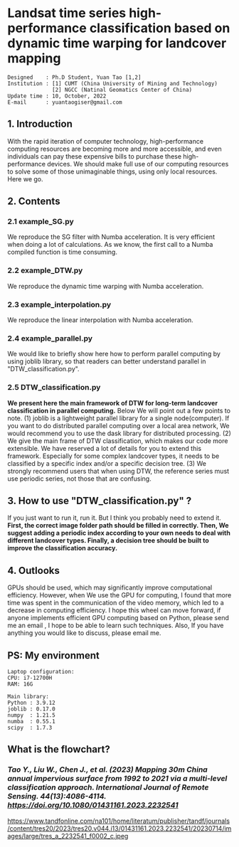 # Landsat time series high-performance classification based on dynamic time warping for landcover mapping
  
    Designed    : Ph.D Student, Yuan Tao [1,2]
    Institution : [1] CUMT (China University of Mining and Technology)
                  [2] NGCC (Natinal Geomatics Center of China)
    Update time : 10, October, 2022
    E-mail      : yuantaogiser@gmail.com

## 1. Introduction
   With the rapid iteration of computer technology, high-performance computing resources are becoming more and more accessible, and even individuals can pay these expensive bills to purchase these high-performance devices. We should make full use of our computing resources to solve some of those unimaginable things, using only local resources. Here we go.
   
## 2. Contents
   ### 2.1 example_SG.py
   We reproduce the SG filter with Numba acceleration. It is very efficient when doing a lot of calculations. As we know, the first call to a Numba compiled function is time consuming. 
   
   ### 2.2 example_DTW.py
   We reproduce the dynamic time warping with Numba acceleration.
   
   ### 2.3 example_interpolation.py
   We reproduce the linear interpolation with Numba acceleration.
   
   ### 2.4 example_parallel.py
   We would like to briefly show here how to perform parallel computing by using joblib library, so that readers can better understand parallel in "DTW_classification.py".
   
   ### **2.5 DTW_classification.py** 
   **We present here the main framework of DTW for long-term landcover classification in parallel computing.** Below We will point out a few points to note. (1) joblib is a lightweight parallel library for a single node(computer). If you want to do distributed parallel computing over a local area network, We would recommend you to use the dask library for distributed processing. (2) We give the main frame of DTW classification, which makes our code more extensible. We have reserved a lot of details for you to extend this framework. Especially for some complex landcover types, it needs to be classified by a specific index and/or a specific decision tree. (3) We strongly recommend users that when using DTW, the reference series must use periodic series, not those that are confusing.

## 3. How to use "DTW_classification.py" ?
   If you just want to run it, run it. But I think you probably need to extend it. **First, the correct image folder path should be filled in correctly. Then, We suggest adding a periodic index according to your own needs to deal with different landcover types. Finally, a decision tree should be built to improve the classification accuracy.**
   
## 4. Outlooks
   GPUs should be used, which may significantly improve computational efficiency. However, when We use the GPU for computing, I found that more time was spent in the communication of the video memory, which led to a decrease in computing efficiency. I hope this wheel can move forward, if anyone implements efficient GPU computing based on Python, please send me an email , I hope to be able to learn such techniques. Also, If you have anything you would like to discuss, please email me.
   
## PS: My environment
    Laptop configuration:
    CPU: i7-12700H
    RAM: 16G

    Main library:
    Python : 3.9.12
    joblib : 0.17.0
    numpy  : 1.21.5
    numba  : 0.55.1
    scipy  : 1.7.3

## What is the flowchart?

### _Tao Y., Liu W., Chen J., et al. (2023) Mapping 30m China annual impervious surface from 1992 to 2021 via a multi-level classification approach. International Journal of Remote Sensing. 44(13):4086-4114. https://doi.org/10.1080/01431161.2023.2232541_


https://www.tandfonline.com/na101/home/literatum/publisher/tandf/journals/content/tres20/2023/tres20.v044.i13/01431161.2023.2232541/20230714/images/large/tres_a_2232541_f0002_c.jpeg
